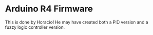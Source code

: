 # Arduino R4 Firmware

This is done by Horacio!  He may have created both a PID version and a fuzzy logic controller version.
